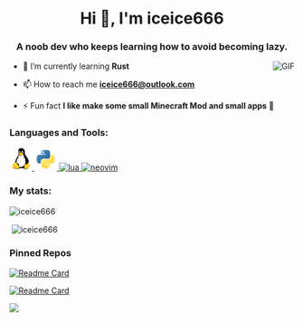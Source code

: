<h1 align="center">Hi 👋, I'm iceice666</h1>
<h3 align="center">A noob dev who keeps learning how to avoid becoming lazy.</h3>
<img align="right" alt="GIF" src="https://raw.githubusercontent.com/JoeyBling/JoeyBling/master/pic/pusheencode.gif" />

- 🌱 I’m currently learning **Rust**

- 📫 How to reach me **iceice666@outlook.com**

- ⚡ Fun fact **I like make some small Minecraft Mod and small apps**  🥳


<h3 align="left">Languages and Tools:</h3>
<p align="left">
<a href="https://www.linux.org/" target="_blank" rel="noreferrer"> 
<img src="https://raw.githubusercontent.com/devicons/devicon/master/icons/linux/linux-original.svg" alt="linux" width="40" height="40"/> 
</a>

<a href="https://www.python.org" target="_blank" rel="noreferrer">
<img src="https://raw.githubusercontent.com/devicons/devicon/master/icons/python/python-original.svg" alt="python" width="40" height="40"/> 
</a>

<a href="https://www.lua.org/" target="_blank" rel="noreferrer">
<img src="https://cdn.jsdelivr.net/gh/devicons/devicon/icons/lua/lua-plain-wordmark.svg" alt="lua" width="40" height="40"/>
</a>

<a href="https://neovim.io/" target="_blank" rel="noreferrer">
<img src="https://www.vectorlogo.zone/logos/neovimio/neovimio-icon.svg" alt="neovim" width="40" height="40"/>
</a>
</p>


<h3 align="left">My stats:</h3>
<p><img align="center" src="https://github-readme-stats.vercel.app/api/top-langs?username=iceice666&show_icons=true&locale=en&layout=compact&theme=tokyonight" alt="iceice666" />

<p>&nbsp;<img align="center" src="https://github-readme-stats.vercel.app/api?username=iceice666&show_icons=true&locale=en&theme=tokyonight" alt="iceice666" /></p>

<h3 align="left">Pinned Repos</h3>


[![Readme Card](https://github-readme-stats.vercel.app/api/pin/?username=iceice666&repo=nvim&show_owner=true&theme=tokyonight)](https://github.com/iceice666/nvim)


[![Readme Card](https://github-readme-stats.vercel.app/api/pin/?username=iceice666&repo=resourcepack-server&show_owner=true&theme=tokyonight)](https://github.com/iceice666/resourcepack-server)


<a href="https://github.com/iceice666/kusa.player.python">
<img src="https://github-readme-stats.vercel.app/api/pin/?username=iceice666&repo=kusa.player.python&show_owner=true&theme=tokyonight"/>
</a>
